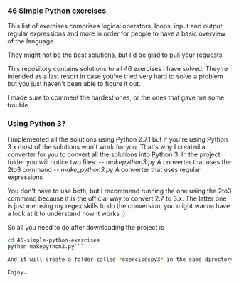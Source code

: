 ### [46 Simple Python exercises](http://www.ling.gu.se/~lager/python_exercises.html)

This list of exercises comprises logical operators, loops, input and output, regular expressions and more in order for people to have a basic overview of the language.

They might not be the best solutions, but I'd be glad to pull your requests.

This repository contains solutions to all 46 exercises I have solved. They're intended as a last resort in case you've tried very hard to solve a problem but you just haven't been able to figure it out.

I made sure to comment the hardest ones, or the ones that gave me some trouble.


### Using Python 3?

I implemented all the solutions using Python 2.7.1 but if you're using Python 3.x most of the solutions won't work for you.
That's why I created a converter for you to convert all the solutions into Python 3. 
In the project folder you will notice two files:
-- *makepython3.py* A converter that uses the 2to3 command
-- *make_python3.py* A converter that uses regular expressions

You don't have to use both, but I recommend running the one using the 2to3 command because it is the official way to convert 2.7 to 3.x. The latter one is just me using my regex skills to do the conversion, you might wanna have a look at it to understand how it works ;)

So all you need to do after downloading the project is

```bash
cd 46-simple-python-exercises
python makepython3.py```

And it will create a folder called *exercisespy3* in the same directory. In this folder you will find all the solutions in Python 3.x.

Enjoy.